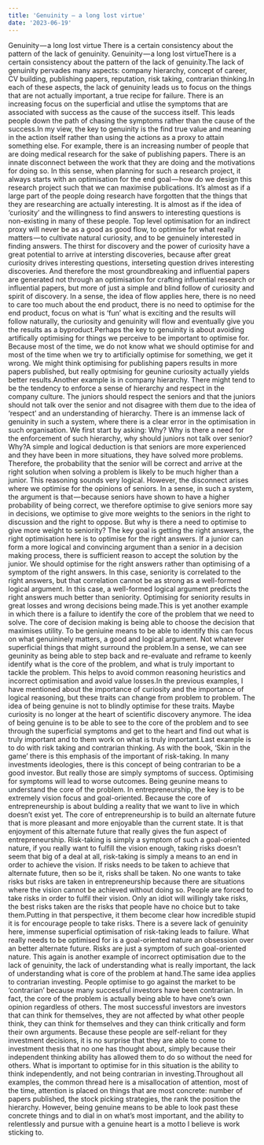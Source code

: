 ```yaml
---
title: 'Genuinity — a long lost virtue'
date: '2023-06-19'
---
```

Genuinity — a long lost virtue
There is a certain consistency about the pattern of the lack of genuinity.
Genuinity — a long lost virtueThere is a certain consistency about the pattern of the lack of genuinity.The lack of genuinity pervades many aspects: company hierarchy, concept of career, CV building, publishing papers, reputation, risk taking, contrarian thinking.In each of these aspects, the lack of genuinity leads us to focus on the things that are not actually important, a true recipe for failure. There is an increasing focus on the superficial and utlise the symptoms that are associated with success as the cause of the success itself. This leads people down the path of chasing the symptoms rather than the cause of the success.In my view, the key to genuinity is the find true value and meaning in the action itself rather than using the actions as a proxy to attain something else. For example, there is an increasing number of people that are doing medical research for the sake of publishing papers. There is an innate disconnect between the work that they are doing and the motivations for doing so. In this sense, when planning for such a research project, it always starts with an optimisation for the end goal — how do we design this research project such that we can maximise publications. It’s almost as if a large part of the people doing research have forgotten that the things that they are researching are actually interesting. It is almost as if the idea of ‘curiosity’ and the willingness to find answers to interesting questions is non-existing in many of these people. Top level optimisation for an indirect proxy will never be as a good as good flow, to optimise for what really matters — to cultivate natural curiosity, and to be genuinely interested in finding answers. The thirst for discovery and the power of curiosity have a great potential to arrive at intersting discoveries, because after great curiosity drives interesting questions, interseting question drives interesting discoveries. And therefore the most groundbreaking and influential papers are generated not through an optimisation for crafting influential research or influential papers, but more of just a simple and blind follow of curiosity and spirit of discovery. In a sense, the idea of flow applies here, there is no need to care too much about the end product, there is no need to optimise for the end product, focus on what is ‘fun’ what is exciting and the results will follow naturally, the curiosity and genuinity will flow and eventually give you the results as a byproduct.Perhaps the key to genuinity is about avoiding artifically optimising for things we perceive to be important to optimise for. Because most of the time, we do not know what we should optimise for and most of the time when we try to artificially optimise for something, we get it wrong. We might think optimising for publishing papers results in more papers published, but really optmising for geunine curiosity actually yields better results.Another example is in company hierarchy. There might tend to be the tendency to enforce a sense of hierarchy and respect in the company culture. The juniors should respect the seniors and that the juniors should not talk over the senior and not disagree with them due to the idea of ‘respect’ and an understanding of hierarchy. There is an immense lack of genuinity in such a system, where there is a clear error in the optimisation in such organisation. We first start by asking: Why? Why is there a need for the enforcement of such hierarchy, why should juniors not talk over senior? Why?A simple and logical deduction is that seniors are more experienced and they have been in more situations, they have solved more problems. Therefore, the probability that the senior will be correct and arrive at the right solution when solving a problem is likely to be much higher than a junior. This reasoning sounds very logical. However, the disconnect arises where we optimise for the opinions of seniors. In a sense, in such a system, the argument is that — because seniors have shown to have a higher probability of being correct, we therefore optimise to give seniors more say in decisions, we optimise to give more weights to the seniors in the right to discussion and the right to oppose. But why is there a need to optimise to give more weight to seniority? The key goal is getting the right answers, the right optimisation here is to optimise for the right answers. If a junior can form a more logical and convincing argument than a senior in a decision making process, there is sufficient reason to accept the solution by the junior. We should optimise for the right answers rather than optimising of a symptom of the right answers. In this case, seniority is correlated to the right answers, but that correlation cannot be as strong as a well-formed logical argument. In this case, a well-formed logical argument predicts the right answers much better than seniority. Optimising for seniority results in great losses and wrong decisions being made.This is yet another example in which there is a failure to identify the core of the problem that we need to solve. The core of decision making is being able to choose the decision that maximises utility. To be geniuine means to be able to identify this can focus on what genuininely matters, a good and logical argument. Not whatever superficial things that might surround the problem.In a sense, we can see geuninity as being able to step back and re-evaluate and reframe to keenly identify what is the core of the problem, and what is truly important to tackle the problem. This helps to avoid common reasoning heuristics and incorrect optimisation and avoid value losses.In the previous examples, I have mentioned about the importance of curiosity and the importance of logical reasoning, but these traits can change from problem to problem. The idea of being genuine is not to blindly optimise for these traits. Maybe curiosity is no longer at the heart of scientific discovery anymore. The idea of being genuine is to be able to see to the core of the problem and to see through the superficial symptoms and get to the heart and find out what is truly important and to them work on what is truly important.Last example is to do with risk taking and contrarian thinking. As with the book, ‘Skin in the game’ there is this emphasis of the important of risk-taking. In many investments ideologies, there is this concept of being contrarian to be a good investor. But really those are simply symptoms of success. Optimising for symptoms will lead to worse outcomes. Being geunine means to understand the core of the problem. In entrepreneurship, the key is to be extremely vision focus and goal-oriented. Because the core of entrepreneurship is about bulding a reality that we want to live in which doesn’t exist yet. The core of entrepreneurship is to build an alternate future that is more pleasant and more enjoyable than the current state. It is that enjoyment of this alternate future that really gives the fun aspect of entrepreneurship. Risk-taking is simply a symptom of such a goal-oriented nature, if you really want to fulfill the vision enough, taking risks doesn’t seem that big of a deal at all, risk-taking is simply a means to an end in order to achieve the vision. If risks needs to be taken to achieve that alternate future, then so be it, risks shall be taken. No one wants to take risks but risks are taken in entrepreneurship because there are situations where the vision cannot be achieved without doing so. People are forced to take risks in order to fulfil their vision. Only an idiot will willingly take risks, the best risks taken are the risks that people have no choice but to take them.Putting in that perspective, it them become clear how incredible stupid it is for encourage people to take risks. There is a severe lack of genuinity here, immense superficial optimisation of risk-taking leads to failure. What really needs to be optimised for is a goal-oriented nature an obsession over an better alternate future. Risks are just a symptom of such goal-oriented nature. This again is another example of incorrect optimisation due to the lack of genuinity, the lack of understanding what is really important, the lack of understanding what is core of the problem at hand.The same idea applies to contrarian investing. People optimise to go against the market to be ‘contrarian’ because many successful investors have been contrarian. In fact, the core of the problem is actually being able to have one’s own opinion regardless of others. The most successful investors are investors that can think for themselves, they are not affected by what other people think, they can think for themselves and they can think critically and form their own arguments. Because these people are self-reliant for they investment decisions, it is no surprise that they are able to come to investment thesis that no one has thought about, simply because their independent thinking ability has allowed them to do so without the need for others. What is important to optimise for in this situation is the ability to think independently, and not being contrarian in investing.Throughout all examples, the common thread here is a misallocation of attention, most of the time, attention is placed on things that are most concrete: number of papers published, the stock picking strategies, the rank the position the hierarchy. However, being genuine means to be able to look past these concrete things and to dial in on what’s most important, and the ability to relentlessly and pursue with a genuine heart is a motto I believe is work sticking to.

